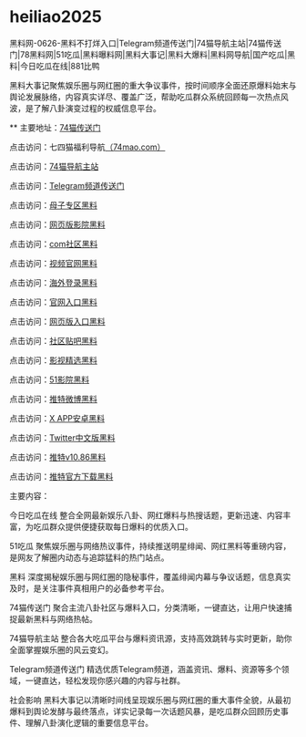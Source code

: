# heiliao2025
黑料网-0626-黑料不打烊入口|Telegram频道传送门|74猫导航主站|74猫传送门|78黑料网|51吃瓜|黑料曝料网|黑料大事记|黑料大爆料|黑料网导航|国产吃瓜|黑料|今日吃瓜在线|881比鸭

黑料大事记聚焦娱乐圈与网红圈的重大争议事件，按时间顺序全面还原爆料始末与舆论发展脉络，内容真实详尽、覆盖广泛，帮助吃瓜群众系统回顾每一次热点风波，是了解八卦演变过程的权威信息平台。

** 主要地址：<a href="https://74mao.com/">74猫传送门</a>

点击访问：七四猫福利导航<a href="https://74mao.com/">（74mao.com）</a>

点击访问：<a href="https://74mao.com/">74猫导航主站</a>

点击访问：<a href="https://74mao.com/">Telegram频道传送门</a>

点击访问：<a href="https://hj-907.pages.dev/">母子专区黑料</a>  

点击访问：<a href="https://hj-908.pages.dev/">网页版影院黑料</a>  

点击访问：<a href="https://hj-909.pages.dev/">com社区黑料</a>  

点击访问：<a href="https://hj-910.pages.dev/">视频官网黑料</a>  

点击访问：<a href="https://hj-911.pages.dev/">海外登录黑料</a>  

点击访问：<a href="https://hj-912.pages.dev/">官网入口黑料</a>  

点击访问：<a href="https://hj-913.pages.dev/">网页版入口黑料</a>  

点击访问：<a href="https://hj-914.pages.dev/">社区贴吧黑料</a>  

点击访问：<a href="https://hls-15.pages.dev/">影视精选黑料</a>  

点击访问：<a href="https://hls-17.pages.dev/">51影院黑料</a>  

点击访问：<a href="https://tt-30.pages.dev/">推特微博黑料</a>  

点击访问：<a href="https://tt-31.pages.dev/">X APP安卓黑料</a>  

点击访问：<a href="https://tt-32.pages.dev/">Twitter中文版黑料</a>  

点击访问：<a href="https://tt-33.pages.dev/">推特v10.86黑料</a>  

点击访问：<a href="https://tt-34.pages.dev/">推特官方下载黑料</a>  

主要内容：

今日吃瓜在线
整合全网最新娱乐八卦、网红爆料与热搜话题，更新迅速、内容丰富，为吃瓜群众提供便捷获取每日爆料的优质入口。

51吃瓜
聚焦娱乐圈与网络热议事件，持续推送明星绯闻、网红黑料等重磅内容，是网友了解圈内动态与追踪猛料的热门站点。

黑料
深度揭秘娱乐圈与网红圈的隐秘事件，覆盖绯闻内幕与争议话题，信息真实及时，是关注事件真相用户的必备参考平台。

74猫传送门
聚合主流八卦社区与爆料入口，分类清晰，一键直达，让用户快速捕捉最新黑料与网络热帖。

74猫导航主站
整合各大吃瓜平台与爆料资讯源，支持高效跳转与实时更新，助你全面掌握娱乐圈的风云变幻。

Telegram频道传送门
精选优质Telegram频道，涵盖资讯、爆料、资源等多个领域，一键直达，轻松发现你感兴趣的内容与社群。

社会影响
黑料大事记以清晰时间线呈现娱乐圈与网红圈的重大事件全貌，从最初爆料到舆论发酵与最终落点，详实记录每一次话题风暴，是吃瓜群众回顾历史事件、理解八卦演化逻辑的重要信息平台。

<span style="display:none;">[Canonical link](https://github.com/vivi20250626/viv11）</span>
